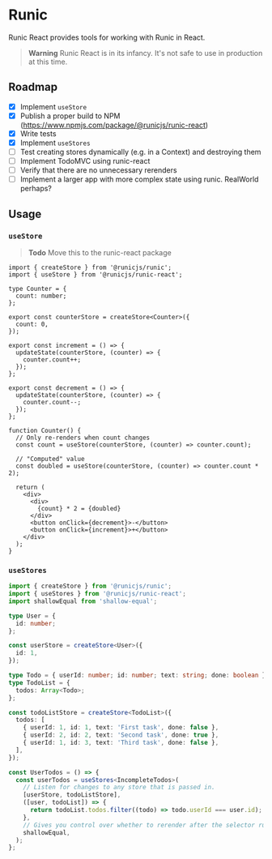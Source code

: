 # Runic

Runic React provides tools for working with Runic in React.

> **Warning**
> Runic React is in its infancy. It's not safe to use in production at this time.

## Roadmap

- [x] Implement `useStore`
- [x] Publish a proper build to NPM (https://www.npmjs.com/package/@runicjs/runic-react)
- [x] Write tests
- [x] Implement `useStores`
- [ ] Test creating stores dynamically (e.g. in a Context) and destroying them
- [ ] Implement TodoMVC using runic-react
- [ ] Verify that there are no unnecessary rerenders
- [ ] Implement a larger app with more complex state using runic. RealWorld perhaps?

## Usage

### `useStore`

> **Todo**
> Move this to the runic-react package

```tsx
import { createStore } from '@runicjs/runic';
import { useStore } from '@runicjs/runic-react';

type Counter = {
  count: number;
};

export const counterStore = createStore<Counter>({
  count: 0,
});

export const increment = () => {
  updateState(counterStore, (counter) => {
    counter.count++;
  });
};

export const decrement = () => {
  updateState(counterStore, (counter) => {
    counter.count--;
  });
};

function Counter() {
  // Only re-renders when count changes
  const count = useStore(counterStore, (counter) => counter.count);

  // "Computed" value
  const doubled = useStore(counterStore, (counter) => counter.count * 2);

  return (
    <div>
      <div>
        {count} * 2 = {doubled}
      </div>
      <button onClick={decrement}>-</button>
      <button onClick={increment}>+</button>
    </div>
  );
}
```

### `useStores`

```ts
import { createStore } from '@runicjs/runic';
import { useStores } from '@runicjs/runic-react';
import shallowEqual from 'shallow-equal';

type User = {
  id: number;
};

const userStore = createStore<User>({
  id: 1,
});

type Todo = { userId: number; id: number; text: string; done: boolean };
type TodoList = {
  todos: Array<Todo>;
};

const todoListStore = createStore<TodoList>({
  todos: [
    { userId: 1, id: 1, text: 'First task', done: false },
    { userId: 2, id: 2, text: 'Second task', done: true },
    { userId: 1, id: 3, text: 'Third task', done: false },
  ],
});

const UserTodos = () => {
  const userTodos = useStores<IncompleteTodos>(
    // Listen for changes to any store that is passed in.
    [userStore, todoListStore],
    ([user, todoList]) => {
      return todoList.todos.filter((todo) => todo.userId === user.id);
    },
    // Gives you control over whether to rerender after the selector runs.
    shallowEqual,
  );
};
```
